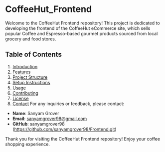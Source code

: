 # CoffeeHut_Frontend

Welcome to the CoffeeHut Frontend repository! This project is dedicated to developing the frontend of the CoffeeHut eCommerce site, which sells popular Coffee and Espresso-based gourmet products sourced from local grocery and food stores.

## Table of Contents

1. [Introduction](#introduction)
2. [Features](#features)
3. [Project Structure](#project-structure)
4. [Setup Instructions](#setup-instructions)
5. [Usage](#usage)
6. [Contributing](#contributing)
7. [License](#license)
8. [Contact](#contact)
For any inquiries or feedback, please contact:

- **Name**: Sanyam Grover
- **Email**: sanyamgrover98@gmail.com
- **GitHub**: sanyamgrover98 (https://github.com/sanyamgrover98/Frontend.git)

Thank you for visiting the CoffeeHut Frontend repository! Enjoy your coffee shopping experience.
